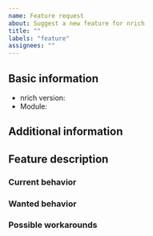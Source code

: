 ```yaml
---
name: Feature request
about: Suggest a new feature for nrich
title: ""
labels: "feature"
assignees: ""
---
```


<!--
  Please use Markdown syntax throughout the report for improved clarity.
  https://guides.github.com/features/mastering-markdown/
-->

## Basic information

* nrich version:
  <!-- released version or snapshot version -->
* Module:
  <!-- Please, include name(s) of relevant nrich's module(s). If not related to any specific module, specify "project" instead. -->

## Additional information

<!-- Please, include any additional information that could be relevant (e.g. Java, Gradle/Maven, OS version). -->

## Feature description

<!--
  Please, describe the feature you envision.
  For example, you might include (pseudo-)code snippets showing what it might look like.
-->

### Current behavior

<!-- Please, provide the current behavior around this topic, if applicable. -->

### Wanted behavior

<!-- Please, describe the desired outcome around the suggested feature. -->

### Possible workarounds

<!-- Please, share any workarounds for the described feature, if applicable. -->
